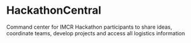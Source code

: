 # HackathonCentral
Command center for IMCR Hackathon participants to share ideas, coordinate teams, develop projects and access all logistics information

